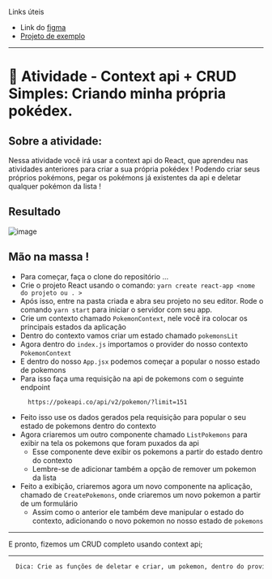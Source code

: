 Links úteis
  - Link do [figma](https://www.figma.com/file/h2VIN7X7U5mwAklA3lhOrZ/atividade-cruid-context-api-atividade)
  - [Projeto de exemplo](https://kenzie-cruid-context-api.vercel.app/)

---

# 💪 Atividade - Context api + CRUD Simples: Criando minha própria pokédex.

## Sobre a atividade: 

Nessa atividade você irá usar a context api do React, que aprendeu nas atividades anteriores para criar a sua própria pokédex ! 
Podendo criar seus próprios pokémons, pegar os pokémons já existentes da api e deletar qualquer pokémon da lista !

## Resultado 

![image](https://user-images.githubusercontent.com/26152669/182768306-7bb32ee7-228f-412f-bd11-10794292a56b.png)

## Mão na massa !

  - Para começar, faça o clone do repositório …
  - Crie o projeto React usando o comando: `yarn create react-app <nome do projeto ou . >`
  - Após isso, entre na pasta criada e abra seu projeto no seu editor. Rode o comando `yarn start` para iniciar o servidor com seu app.
  - Crie um contexto chamado `PokemonContext`, nele você ira colocar os principais estados da aplicação
  - Dentro do contexto vamos criar um estado chamado `pokemonsLit`
  - Agora dentro do `index.js` importamos o provider do nosso contexto `PokemonContext`
  - E dentro do nosso `App.jsx` podemos começar a popular o nosso estado de pokemons 
  - Para isso faça uma requisição na api de pokemons com o seguinte endpoint
    ```
      https://pokeapi.co/api/v2/pokemon/?limit=151
    ```
  - Feito isso use os dados gerados pela requisição para popular o seu estado de pokemons dentro do contexto
  - Agora criaremos um outro componente chamado `ListPokemons` para exibir na tela os pokemons que foram puxados da api
    - Esse componente deve exibir os pokemons a partir do estado dentro do contexto
    - Lembre-se de adicionar também a opção de remover um pokemon da lista
  - Feito a exibição, criaremos agora um novo componente na aplicação, chamado de `CreatePokemons`, onde criaremos um novo pokemon a partir de um formulário
    - Assim como o anterior ele também deve manipular o estado do contexto, adicionando o novo pokemon no nosso estado de `pokemons`

---


E pronto, fizemos um CRUD completo usando context api;


---

```txt
  Dica: Crie as funções de deletar e criar, um pokemon, dentro do provider do próprio PokemonContext
```
